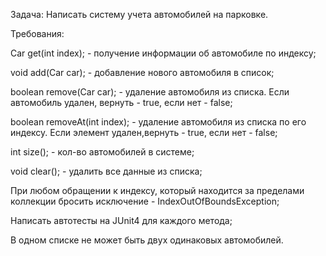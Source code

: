 Задача:
Написать систему учета автомобилей на парковке.

Требования:

Car get(int index); - получение информации об автомобиле по индексу;

void add(Car car); - добавление нового автомобиля в список;

boolean remove(Car car); - удаление автомобиля из списка. Если автомобиль удален, вернуть - true, если нет - false;

boolean removeAt(int index); - удаление автомобиля из списка по его индексу. Если элемент удален,вернуть - true, если нет - false;

int size(); - кол-во автомобилей в системе;

void clear(); - удалить все данные из списка;

При любом обращении к индексу, который находится за пределами коллекции бросить исключение - IndexOutOfBoundsException;

Написать автотесты на JUnit4 для каждого метода;

В одном списке не может быть двух одинаковых автомобилей.